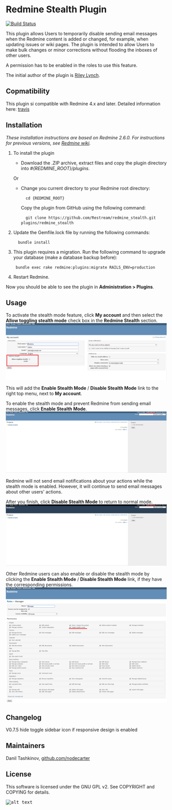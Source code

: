 # Redmine Stealth Plugin

[![Build Status](https://travis-ci.org/Restream/redmine_stealth.svg?branch=master)](https://travis-ci.org/Restream/redmine_stealth)

This plugin allows Users to temporarily disable sending email messages when the Redmine content is added or changed, for example, when updating issues or wiki pages. The plugin is intended to allow Users to make bulk changes or minor corrections without flooding the inboxes of other users.

A permission has to be enabled in the roles to use this feature.

The initial author of the plugin is [Riley Lynch](https://github.com/teleological/redmine_stealth).

## Copmatibility

This plugin si compatible with Redmine 4.x and later. Detailed information here: [travis](https://travis-ci.org/Restream/redmine_stealth)

## Installation

*These installation instructions are based on Redmine 2.6.0. For instructions for previous versions, see [Redmine wiki](http://www.redmine.org/projects/redmine/wiki/Plugins).*

1. To install the plugin
    * Download the .ZIP archive, extract files and copy the plugin directory into *#{REDMINE_ROOT}/plugins*.

    Or

    * Change you current directory to your Redmine root directory:

            cd {REDMINE_ROOT}

      Copy the plugin from GitHub using the following command:

            git clone https://github.com/Restream/redmine_stealth.git plugins/redmine_stealth

2. Update the Gemfile.lock file by running the following commands:

         bundle install

3. This plugin requires a migration. Run the following command to upgrade your database (make a database backup before):

        bundle exec rake redmine:plugins:migrate RAILS_ENV=production

4. Restart Redmine.

Now you should be able to see the plugin in **Administration > Plugins**.

## Usage

To activate the stealth mode feature, click **My account** and then select the **Allow toggling stealth mode** check box in the **Redmine Stealth** section.
![allow stealth](doc/stealth_1.png)

This will add the **Enable Stealth Mode** / **Disable Stealth Mode** link to the right top menu, next to **My account**.

To enable the stealth mode and prevent Redmine from sending email messages, click **Enable Stealth Mode**.
![enable stealth](doc/stealth_2.png)

Redmine will not send email notifications about your actions while the stealth mode is enabled. However, it will continue to send email messages about other users' actions.

After you finish, click **Disable Stealth Mode** to return to normal mode.
![disable stealth](doc/stealth_3.png)

Other Redmine users can also enable or disable the stealth mode by clicking the **Enable Stealth Mode** / **Disable Stealth Mode** link, if they have the corresponding permissions.
![stealth permissions](doc/stealth_4.png)

## Changelog

V0.7.5 hide toggle sidebar icon if responsive design is enabled

## Maintainers

Danil Tashkinov, [github.com/nodecarter](https://github.com/nodecarter)

## License

This software is licensed under the GNU GPL v2. See COPYRIGHT and COPYING for details.

<kbd>![alt text](https://compteur-visites.ennder.fr/sites/33/token/githubst/image "Logo") <!-- .element height="10%" width="10%" --></kbd>
